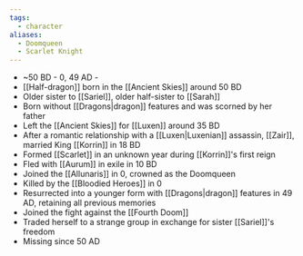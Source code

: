 ```yaml
---
tags:
  - character
aliases:
  - Doomqueen
  - Scarlet Knight
---
```

- ~50 BD - 0, 49 AD - 
- [[Half-dragon]] born in the [[Ancient Skies]] around 50 BD
- Older sister to [[Sariel]], older half-sister to [[Sarah]]
- Born without [[Dragons|dragon]] features and was scorned by her father
- Left the [[Ancient Skies]] for [[Luxen]] around 35 BD
- After a romantic relationship with a [[Luxen|Luxenian]] assassin, [[Zair]], married King [[Korrin]] in 18 BD
- Formed [[Scarlet]] in an unknown year during [[Korrin]]'s first reign
- Fled with [[Aurum]] in exile in 10 BD
- Joined the [[Allunaris]] in 0, crowned as the Doomqueen
- Killed by the [[Bloodied Heroes]] in 0
- Resurrected into a younger form with [[Dragons|dragon]] features in 49 AD, retaining all previous memories
- Joined the fight against the [[Fourth Doom]]
- Traded herself to a strange group in exchange for sister [[Sariel]]'s freedom
- Missing since 50 AD